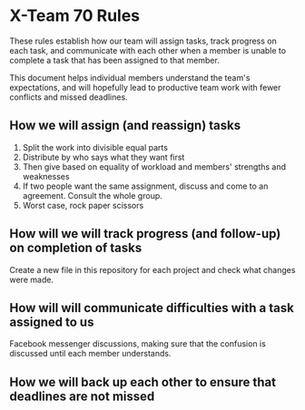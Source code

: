 # X-Team 70 Rules

These rules establish how our team will assign tasks,
track progress on each task, and communicate with each other 
when a member is unable to complete a task that has been assigned to that member.

This document helps individual members understand the team's expectations,
and will hopefully lead to productive team work with fewer conflicts
and missed deadlines.

## How we will assign (and reassign) tasks
  1. Split the work into divisible equal parts
  2. Distribute by who says what they want first
  3. Then give based on equality of workload and members' strengths and weaknesses
  4. If two people want the same assignment, discuss and come to an agreement. Consult the whole group.
  5. Worst case, rock paper scissors


## How will we will track progress (and follow-up) on completion of tasks

Create a new file in this repository for each project and check what changes were made.


## How will will communicate difficulties with a task assigned to us

Facebook messenger discussions, making sure that the confusion is discussed until each member understands.

## How we will back up each other to ensure that deadlines are not missed





